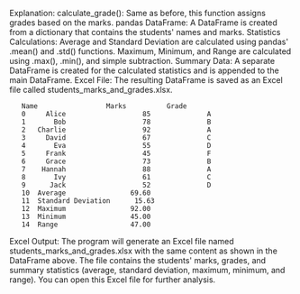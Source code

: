 Explanation:
calculate_grade(): Same as before, this function assigns grades based on the marks.
pandas DataFrame: A DataFrame is created from a dictionary that contains the students' names and marks.
Statistics Calculations:
Average and Standard Deviation are calculated using pandas' .mean() and .std() functions.
Maximum, Minimum, and Range are calculated using .max(), .min(), and simple subtraction.
Summary Data: A separate DataFrame is created for the calculated statistics and is appended to the main DataFrame.
Excel File: The resulting DataFrame is saved as an Excel file called students_marks_and_grades.xlsx.

       Name                 Marks          Grade
       0     Alice                   85              A
       1       Bob                   78              B
       2   Charlie                   92              A
       3     David                   67              C
       4       Eva                   55              D
       5     Frank                   45              F
       6     Grace                   73              B
       7    Hannah                   88              A
       8       Ivy                   61              C
       9      Jack                   52              D
       10  Average                69.60              
       11  Standard Deviation      15.63              
       12  Maximum                92.00              
       13  Minimum                45.00              
       14  Range                  47.00              
Excel Output:
The program will generate an Excel file named students_marks_and_grades.xlsx with the same content as shown in the DataFrame above. The file contains the students' marks, grades, and summary statistics (average, standard deviation, maximum, minimum, and range). You can open this Excel file for further analysis.
